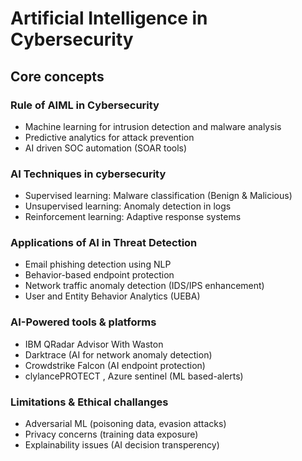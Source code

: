 # Artificial Intelligence in Cybersecurity
## Core concepts

### Rule of AIML in Cybersecurity
- Machine learning for intrusion detection and malware analysis
- Predictive analytics for attack prevention
- AI driven SOC automation (SOAR tools)

### AI Techniques in cybersecurity
- Supervised learning: Malware classification (Benign & Malicious)
- Unsupervised learning: Anomaly detection in logs
- Reinforcement learning: Adaptive response systems
   
### Applications of AI in Threat Detection
- Email phishing detection using NLP 
- Behavior-based endpoint protection
- Network traffic anomaly detection (IDS/IPS enhancement)
- User and Entity Behavior Analytics (UEBA)

### AI-Powered tools & platforms 
- IBM QRadar Advisor With Waston 
- Darktrace (AI for network anomaly detection)
- Crowdstrike Falcon (AI endpoint protection)
- clylancePROTECT , Azure sentinel (ML based-alerts)

### Limitations & Ethical challanges 
- Adversarial ML (poisoning data, evasion attacks)
- Privacy concerns (training data exposure)
- Explainability issues (AI decision transperency)

